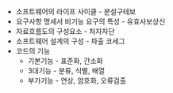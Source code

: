 - 소프트웨어의 라이프 사이클 - 분설구테보
- 요구사항 명세서 비기능 요구의 특성 - 유효사보상신
- 자료흐름도의 구성요소 - 처자자단
- 소프트웨어 설계의 구성 - 파출 코세그
- 코드의 기능
	- 기본기능 - 표준화, 간소화
	- 3대기능 - 분류, 식별, 배열
	- 부가기능 - 연상, 암호화, 오류검출